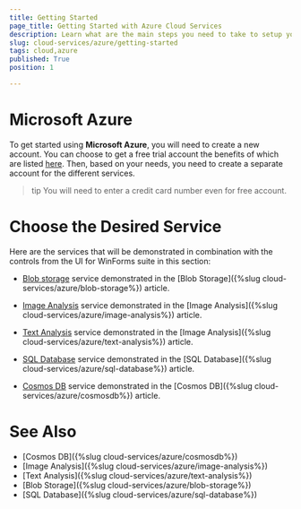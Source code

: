 ```yaml
---
title: Getting Started
page_title: Getting Started with Azure Cloud Services
description: Learn what are the main steps you need to take to setup your environment and start using Azure.
slug: cloud-services/azure/getting-started
tags: cloud,azure
published: True
position: 1

---
```


# Microsoft Azure

To get started using **Microsoft Azure**, you will need to create a new account. You can choose to get a free trial account the benefits of which are listed [here](https://azure.microsoft.com/en-us/free/). Then, based on your needs, you need to create a separate account for the different services. 

>tip You will need to enter a credit card number even for free account. 


# Choose the Desired Service

Here are the services that will be demonstrated in combination with the controls from the UI for WinForms suite in this section:

* [Blob storage](https://docs.microsoft.com/en-us/azure/storage/common/storage-create-storage-account) service demonstrated in the [Blob Storage]({%slug cloud-services/azure/blob-storage%}) article.
 
* [Image Analysis](https://azure.microsoft.com/en-us/services/cognitive-services/computer-vision/) service demonstrated in the [Image Analysis]({%slug cloud-services/azure/image-analysis%}) article.

* [Text Analysis](https://azure.microsoft.com/en-us/services/cognitive-services/text-analytics/) service demonstrated in the [Image Analysis]({%slug cloud-services/azure/text-analysis%}) article.

* [SQL Database](https://docs.microsoft.com/en-us/azure/sql-database/) service demonstrated in the [SQL Database]({%slug cloud-services/azure/sql-database%}) article.

* [Cosmos DB](https://docs.microsoft.com/en-us/azure/cosmos-db/introduction) service demonstrated in the [Cosmos DB]({%slug cloud-services/azure/cosmosdb%}) article.

# See Also

* [Cosmos DB]({%slug cloud-services/azure/cosmosdb%})
* [Image Analysis]({%slug cloud-services/azure/image-analysis%})
* [Text Analysis]({%slug cloud-services/azure/text-analysis%})
* [Blob Storage]({%slug cloud-services/azure/blob-storage%})
* [SQL Database]({%slug cloud-services/azure/sql-database%})